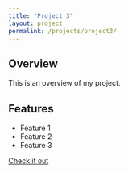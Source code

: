 ```yaml
---
title: "Project 3"
layout: project
permalink: /projects/project3/
---
```


## Overview
This is an overview of my project.

## Features
- Feature 1
- Feature 2
- Feature 3

[Check it out](https://github.com/samrosen52/)

